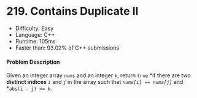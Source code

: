 # 219. Contains Duplicate II

- Difficulty: Easy
- Language: C++
- Runtime: 105ms
- Faster than: 93.02% of C++ submissions

#### Problem Description

Given an integer array `nums` and an integer `k`, return `true` *if there are two **distinct indices** *`i`* and *`j`* in the array such that *`nums[i] == nums[j]`* and *`abs(i - j) <= k`.

